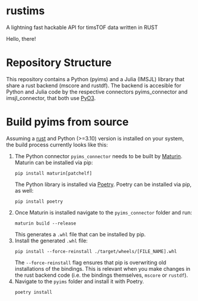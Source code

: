 # rustims
A lightning fast hackable API for timsTOF data written in RUST

Hello, there!

# Repository Structure

This repository contains a Python (pyims) and a Julia (IMSJL) library that share a rust backend (mscore and rustdf).
The backend is accesible for Python and Julia code by the respective connectors pyims_connector and imsjl_connector, that both use [PyO3](https://docs.rs/pyo3/latest/pyo3/).

# Build pyims from source

Assuming a [rust](https://www.rust-lang.org/learn/get-started) and Python (>=3.10) version is installed on your system, the
build process currently looks like this:

1.  The Python connector `pyims_connector` needs to be built by [Maturin](https://github.com/PyO3/maturin).
    Maturin can be installed via pip:
    ```shell
    pip install maturin[patchelf]
    ```
    The Python library is installed via [Poetry](https://github.com/python-poetry/poetry).
    Poetry can be installed via pip, as well:
    ```shell
    pip install poetry
    ```
2.  Once Maturin is installed navigate to the `pyims_connector` folder and run:
    ```shell
    maturin build --release
    ```
    This generates a `.whl` file that can be installed by pip.
3.  Install the generated `.whl` file:
    ```shell
    pip install --force-reinstall ./target/wheels/[FILE_NAME].whl
    ```
    The `--force-reinstall` flag ensures that pip is overwriting old installations of the bindings. This
    is relevant when you make changes in the rust backend code (i.e. the bindings themselves, `mscore` or `rustdf`). 
4.  Navigate to the `pyims` folder and install it with Poetry.
    ```shell
    poetry install
    ```


